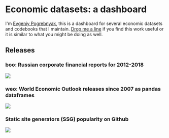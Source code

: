 # Economic datasets: a dashboard

I'm [Evgeniy Pogrebnyak][tw], this is a dashboard for several economic datasets and codebooks 
that I maintain. [Drop me a line](mailto:e.pogrebnyak@gmail.com) if you find this work useful 
or it is similar to what you might be doing as well.

[tg]: https://t.me/epoepo
[tw]: https://twitter.com/PogrebnyakE

## Releases

### boo: Russian corporate financial reports for 2012-2018

[![](https://badgen.net/badge/icon/github?icon=github&label)][boo]

[boo]: https://github.com/ru-corporate/boo

### weo: World Economic Outlook releases since 2007 as pandas dataframes

[![](https://badgen.net/badge/icon/github?icon=github&label)][boo]

[boo]: https://github.com/ru-corporate/boo

### Static site generators (SSG) popularity on Github

[![](https://badgen.net/badge/icon/github?icon=github&label)][ssg]

[ssg]: https://github.com/epogrebnyak/ssg-dataset

<!--
## Scripts and demos
## Archive
-->
